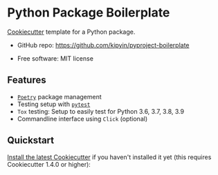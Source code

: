# Python Package Boilerplate

[Cookiecutter](https://github.com/cookiecutter/cookiecutter) template for a Python package.

* GitHub repo: https://github.com/kipyin/pyproject-boilerplate

[comment]: <> (* Documentation: https://cookiecutter-pypackage.readthedocs.io/)
* Free software: MIT license

## Features

* [`Poetry`](https://python-poetry.org/) package management
* Testing setup with [`pytest`](https://docs.pytest.org/en/latest/contents.html)
* `Tox` testing: Setup to easily test for Python 3.6, 3.7, 3.8, 3.9
* Commandline interface using `Click` (optional)

## Quickstart

[Install the latest Cookiecutter](https://cookiecutter.readthedocs.io/en/latest/installation.html) if you haven't installed it yet (this requires Cookiecutter 1.4.0 or higher):
